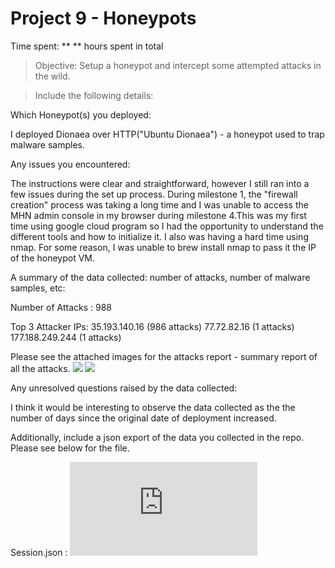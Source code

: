 
# Project 9 - Honeypots 

Time spent: **  ** hours spent in total

> Objective: Setup a honeypot and intercept some attempted attacks in the wild.

> Include the following details:

Which Honeypot(s) you deployed:

I deployed Dionaea over HTTP("Ubuntu Dionaea") - a honeypot used to trap malware samples. 


Any issues you encountered:

The instructions were clear and straightforward, however I still ran into a few issues during the set up process. During milestone 1, the "firewall creation" process was taking a long time and I was unable to access the MHN admin console in my browser during milestone 4.This was my first time using google cloud program so I had the opportunity to understand the different tools and how to initialize it. I also was having a hard time using nmap. For some reason, I was unable to brew install nmap to pass it the IP of the honeypot VM.


A summary of the data collected: number of attacks, number of malware samples, etc:

Number of Attacks : 988

 Top 3 Attacker IPs: 
 35.193.140.16 (986 attacks)
 77.72.82.16 (1 attacks)
 177.188.249.244 (1 attacks)
 
 Please see the attached images for the attacks report - summary report of all the attacks. 
<img src='2.png'/>
<img src='1.png'/>


Any unresolved questions raised by the data collected:

I think it would be interesting to observe the data collected as the the number of days since the original date of deployment increased. 

Additionally, include a json export of the data you collected in the repo. Please see below for the file. 

Session.json : ![Click Here](https://github.com/Sudeepti-S/CodePath9/blob/master/session.json)
